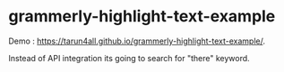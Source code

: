 # grammerly-highlight-text-example

Demo : https://tarun4all.github.io/grammerly-highlight-text-example/.

Instead of API integration its going to search for "there" keyword.
